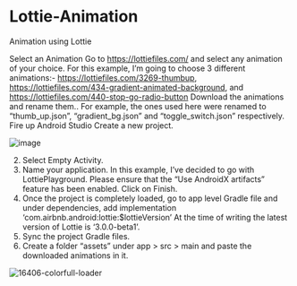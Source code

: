 # Lottie-Animation
 Animation using Lottie

Select an Animation
Go to https://lottiefiles.com/ and select any animation of your choice. For this example, I’m going to choose 3 different animations:-
https://lottiefiles.com/3269-thumbup,
https://lottiefiles.com/434-gradient-animated-background, and
https://lottiefiles.com/440-stop-go-radio-button
Download the animations and rename them.. For example, the ones used here were renamed to “thumb_up.json”, “gradient_bg.json” and “toggle_switch.json” respectively.
Fire up Android Studio
Create a new project.

![image](https://user-images.githubusercontent.com/20369800/75105614-902aba80-563b-11ea-9339-9253ae209406.png)

2. Select Empty Activity.
3. Name your application. In this example, I’ve decided to go with LottiePlayground. Please ensure that the “Use AndroidX artifacts” feature has been enabled. Click on Finish.
4. Once the project is completely loaded, go to app level Gradle file and under dependencies, add
implementation ‘com.airbnb.android:lottie:$lottieVersion’
At the time of writing the latest version of Lottie is ‘3.0.0-beta1’.
5. Sync the project Gradle files.
6. Create a folder “assets” under app > src > main and paste the downloaded animations in it.



![16406-colorfull-loader](https://user-images.githubusercontent.com/20369800/75105580-31654100-563b-11ea-903d-7d89c882bd1c.gif)
